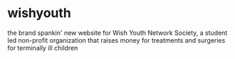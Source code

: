 # wishyouth
the brand spankin' new website for Wish Youth Network Society, a student led non-profit organization that raises money for treatments and surgeries for terminally ill children
